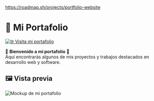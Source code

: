 https://roadmap.sh/projects/portfolio-website
# 🚀 Mi Portafolio  

[![🌐 Visita mi portafolio](https://img.shields.io/badge/🌍%20Visitar%20portafolio-00A8E8?style=for-the-badge)](irenly.vercel.app)  

🎨 **Bienvenido a mi portafolio** 🎨  
Aquí encontrarás algunos de mis proyectos y trabajos destacados en desarrollo web y software.  

## 🖼️ Vista previa  
![Mockup de mi portafolio](https://github.com/user-attachments/assets/80117d57-69f2-46cc-a82f-0f94248e09fd)  
